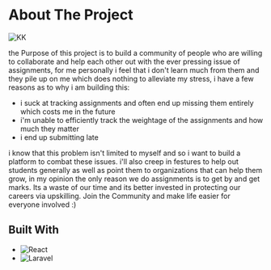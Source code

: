 # About The Project

![KK](https://github.com/ik04/KaizenKlass/assets/63468587/261f80b0-2318-4c08-82a8-ae04a552a6f7)


the Purpose of this project is to build a community of people who are willing to collaborate and help each other out with the ever pressing issue of assignments, for me personally i feel that i don't learn much from them and they pile up on me which does nothing to alleviate my stress,
i have a few reasons as to why i am building this:

- i suck at tracking assignments and often end up missing them entirely which costs me in the future
- i'm unable to efficiently track the weightage of the assignments and how much they matter
- i end up submitting late

i know that this problem isn't limited to myself and so i want to build a platform to combat these issues. i'll also creep in festures to help out students generally as well as point them to organizations that can help them grow, in my opinion the only reason we do assignments is to get by and get marks. Its a waste of our time and its better invested in protecting our careers via upskilling.
Join the Community and make life easier for everyone involved :)

## Built With

- ![React](https://img.shields.io/badge/next.js-000000?style=for-the-badge&logo=nextdotjs&logoColor=white)
- ![Laravel](https://img.shields.io/badge/Laravel-FF2D20?style=for-the-badge&logo=laravel&logoColor=white)
